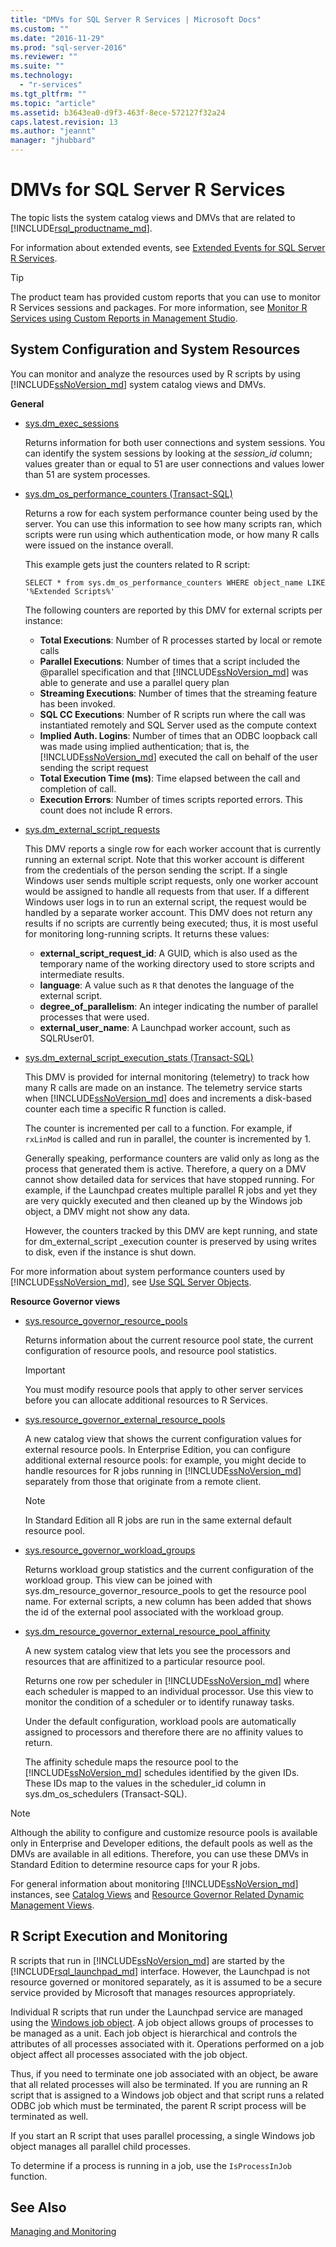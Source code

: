 ```yaml
---
title: "DMVs for SQL Server R Services | Microsoft Docs"
ms.custom: ""
ms.date: "2016-11-29"
ms.prod: "sql-server-2016"
ms.reviewer: ""
ms.suite: ""
ms.technology: 
  - "r-services"
ms.tgt_pltfrm: ""
ms.topic: "article"
ms.assetid: b3643ea0-d9f3-463f-8ece-572127f32a24
caps.latest.revision: 13
ms.author: "jeannt"
manager: "jhubbard"
---
```

# DMVs for SQL Server R Services

The topic lists the system catalog views and DMVs that are related to [!INCLUDE[rsql_productname_md](../../advanced-analytics/r-services/includes/rsql-productname-md.md)]. 


For information about extended events, see [Extended Events for SQL Server R Services](../../advanced-analytics/r-services/extended-events-for-sql-server-r-services.md).

> [!TIP]
> The product team has provided custom reports that you can use to monitor R Services sessions and packages. For more information, see [Monitor R Services using Custom Reports in Management Studio](../../advanced-analytics/r-services/monitor-r-services-using-custom-reports-in-management-studio.md).
> 

## System Configuration and System Resources

You can monitor and analyze the resources used by R scripts by using [!INCLUDE[ssNoVersion_md](../../advanced-analytics/r-services/includes/ssnoversion-md.md)] system catalog views and DMVs.


**General**
+ [ sys.dm_exec_sessions](../../relational-databases/reference/system-dynamic-management-views/sys.dm-exec-sessions-transact-sql.md)

  Returns information for both user connections and system sessions. You can identify the system sessions by looking at the *session_id* column; values greater than or equal to 51 are user connections and values lower than 51 are system processes. 



+ [sys.dm_os_performance_counters (Transact-SQL)](../../relational-databases/reference/system-dynamic-management-views/sys.dm-os-performance-counters-transact-sql.md)

  Returns a row for each system performance counter being used by the server.  You can use this information to see how many scripts ran, which scripts were run using which authentication mode, or how many R calls were issued on the instance overall.

  This example gets just the counters related to R script:

  ```
  SELECT * from sys.dm_os_performance_counters WHERE object_name LIKE '%Extended Scripts%'
  ```

  The following counters are reported by this DMV for external scripts per instance:

  + **Total Executions**: Number of R processes started by local or remote calls
  + **Parallel Executions**: Number of times that a script included the @parallel specification and that [!INCLUDE[ssNoVersion_md](../../advanced-analytics/r-services/includes/ssnoversion-md.md)] was able to generate and use a parallel query plan
  + **Streaming Executions**: Number of times that the streaming feature has been invoked. 
  + **SQL CC Executions**: Number of R scripts run where the call was instantiated remotely and SQL Server used as the compute context 
  + **Implied Auth. Logins**: Number of times that an ODBC loopback call was made using implied authentication; that is, the [!INCLUDE[ssNoVersion_md](../../advanced-analytics/r-services/includes/ssnoversion-md.md)] executed the call on behalf of the user sending the script request
  + **Total Execution Time (ms)**: Time elapsed between the call and completion of call.
  + **Execution Errors**: Number of times scripts reported errors. This count does not include R errors.


+ [sys.dm_external_script_requests](../../relational-databases/reference/system-dynamic-management-views/sys.dm-external-script-requests.md)

  This DMV reports a single row for each worker account that is currently running an external script. Note that this worker account is different from the credentials of the person sending the script. If a single Windows user sends multiple script requests, only one worker account would be assigned to handle all requests from that user. If a different Windows user logs in to run an external script, the request would be handled by a separate worker account. 
  This DMV does not return any results if no scripts are currently being executed; thus, it is most useful for monitoring long-running scripts. It returns these values:
  + **external_script_request_id**: A GUID, which is also used as the  temporary name of the working directory used to store scripts and intermediate results.  
  + **language**: A value such as `R` that denotes the language of the external script.
  + **degree_of_parallelism**:  An integer indicating the number of parallel processes that were used. 
  + **external_user_name**: A Launchpad worker account, such as SQLRUser01. 
  

+ [sys.dm_external_script_execution_stats (Transact-SQL)](../../relational-databases/reference/system-dynamic-management-views/sys.dm-external-script-execution-stats.md)

  This DMV is provided for internal monitoring (telemetry) to track how many R calls are made on an instance. The telemetry service starts when [!INCLUDE[ssNoVersion_md](../../advanced-analytics/r-services/includes/ssnoversion-md.md)] does and increments a disk-based counter each time a specific R function is called.

  The counter is incremented per call to a function. For example, if `rxLinMod` is called and run in parallel, the counter is incremented by 1.
  
  Generally speaking, performance counters are valid only as long as the process that generated them is active. Therefore, a query on a DMV cannot show detailed data for  services that have stopped running. For example, if the Launchpad creates multiple parallel R jobs and yet they are very quickly executed and then cleaned up by the Windows job object, a DMV might not show any data.
 
  However, the counters tracked by this DMV are kept running, and state for dm_external_script _execution counter is preserved by using writes to disk, even if the instance is shut down.
 
 For more information about system performance counters used by [!INCLUDE[ssNoVersion_md](../../advanced-analytics/r-services/includes/ssnoversion-md.md)], see [Use SQL Server Objects](../../relational-databases/monitor/performance-monitor/use-sql-server-objects.md).

**Resource Governor views**

+ [sys.resource_governor_resource_pools](../../relational-databases/reference/system-catalog-views/sys.resource-governor-resource-pools-transact-sql.md)

  Returns information about the current resource pool state, the current configuration of resource pools, and resource pool statistics.

  > [!IMPORTANT]
  > 
  > You must modify resource pools that apply to other server services before you can allocate additional resources to R Services.


+ [sys.resource_governor_external_resource_pools](../../relational-databases/reference/system-catalog-views/sys.resource-governor-external-resource-pools-transact-sql.md)

  A new catalog view that shows the current configuration values for external resource pools.
  In Enterprise Edition, you can configure additional external resource pools: for example, you might decide to handle resources for R jobs running in [!INCLUDE[ssNoVersion_md](../../advanced-analytics/r-services/includes/ssnoversion-md.md)] separately from those that originate from a remote client. 

  > [!NOTE]
  > 
  > In Standard Edition all R jobs are run in the same external default resource pool.

+ [sys.resource_governor_workload_groups](../../relational-databases/reference/system-catalog-views/sys.resource-governor-workload-groups-transact-sql.md)

  Returns workload group statistics and the current configuration of the workload group. This view can be joined with sys.dm_resource_governor_resource_pools to get the resource pool name.
  For external scripts, a new column has been added that shows the id of the external pool associated with the workload group. 


+ [sys.dm_resource_governor_external_resource_pool_affinity](../../relational-databases/reference/system-dynamic-management-views/sys.dm-resource-governor-external-resource-pool-affinity-transact-sql.md)

  A new system catalog view that lets you see the processors and resources that are affinitized to a particular resource pool.

  Returns one row per scheduler in [!INCLUDE[ssNoVersion_md](../../advanced-analytics/r-services/includes/ssnoversion-md.md)] where each scheduler is mapped to an individual processor. Use this view to monitor the condition of a scheduler or to identify runaway tasks.

  Under the default configuration, workload pools are automatically assigned to processors and therefore there are no affinity values to return.

  The affinity schedule maps the resource pool to the [!INCLUDE[ssNoVersion_md](../../advanced-analytics/r-services/includes/ssnoversion-md.md)] schedules identified by the given IDs. These IDs map to the values in the scheduler_id column in sys.dm_os_schedulers (Transact-SQL).


> [!NOTE] 
> 
> Although the ability to configure and customize resource pools is available only in Enterprise and Developer editions, the default pools as well as the DMVs are available in all editions. Therefore, you can use these DMVs in Standard Edition to determine resource caps for your R jobs. 

For general information about monitoring [!INCLUDE[ssNoVersion_md](../../advanced-analytics/r-services/includes/ssnoversion-md.md)] instances, see [Catalog Views](../../relational-databases/reference/system-catalog-views/catalog-views-transact-sql.md) and [Resource Governor Related Dynamic Management Views](../../relational-databases/reference/system-dynamic-management-views/resource-governor-related-dynamic-management-views-transact-sql.md).

## R Script Execution and Monitoring

R scripts that run in [!INCLUDE[ssNoVersion_md](../../advanced-analytics/r-services/includes/ssnoversion-md.md)] are started by the [!INCLUDE[rsql_launchpad_md](../../advanced-analytics/r-services/includes/rsql-launchpad-md.md)] interface. However, the Launchpad is not resource governed or monitored separately, as it is assumed to be a secure service provided by Microsoft that manages resources appropriately.

Individual R scripts that run under the Launchpad service are managed using the 
[Windows job object](https://msdn.microsoft.com/library/windows/desktop/ms684161.aspx). A job object allows groups of processes to be managed as a unit. Each job object is hierarchical and controls the attributes of all processes associated with it. Operations performed on a job object affect all processes associated with the job object. 

Thus, if you need to terminate one job associated with an object, be aware that all related processes will also be terminated. If you are running an R script that is assigned to a Windows job object and that script runs a related ODBC job which must be terminated, the parent R script process will be terminated as well. 

If you start an R script that uses parallel processing, a single Windows job object manages all  parallel child processes.

To determine if a process is running in a job, use the `IsProcessInJob` function.

## See Also
[Managing and Monitoring](../../advanced-analytics/r-services/managing-and-monitoring-r-solutions.md)

